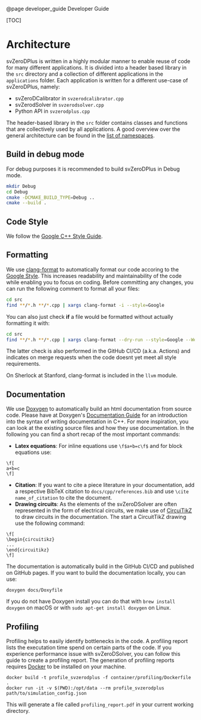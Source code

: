 @page developer_guide Developer Guide

[TOC]

# Architecture

svZeroDPlus is written in a highly modular manner to enable reuse of code
for many different applications. It is divided into a header based library
in the `src` directory and a collection of different applications in the
`applications` folder. Each application is written for a different use-case
of svZeroDPlus, namely:

* svZeroDCalibrator in `svzerodcalibrator.cpp`
* svZerodSolver in `svzerodsolver.cpp`
* Python API in `svzerodplus.cpp`

The header-based library in the `src` folder contains classes and functions that are collectively used by
all applications. A good overview over the general architecture can be found in the
<a href="namespaces.html">list of namespaces</a>.


## Build in debug mode

For debug purposes it is recommended to build svZeroDPlus in Debug mode.

```bash
mkdir Debug
cd Debug
cmake -DCMAKE_BUILD_TYPE=Debug ..
cmake --build .
```

## Code Style

We follow the [Google C++ Style Guide](https://google.github.io/styleguide/cppguide.html).

## Formatting

We use [clang-format](https://clang.llvm.org/docs/ClangFormat.html) to automatically 
format our code accoring to the [Google Style](https://google.github.io/styleguide/cppguide.html).
This increases readability and maintainability of the code while enabling you
to focus on coding. Before committing any changes, you can run the following
comment to format all your files:

```bash
cd src
find **/*.h **/*.cpp | xargs clang-format -i --style=Google
```

You can also just check **if** a file would be formatted without actually formatting
it with:

```bash
cd src
find **/*.h **/*.cpp | xargs clang-format --dry-run --style=Google --Werror
```

The latter check is also performed in the GitHub CI/CD (a.k.a. Actions) and
indicates on merge requests when the code doesnt yet meet all style
requirements.

On Sherlock at Stanford, clang-format is included in the `llvm` module.

## Documentation

We use [Doxygen](https://doxygen.nl) to automatically build an html documentation
from source code. Please have at Doxygen's [Documentation Guide](https://www.doxygen.nl/manual/docblocks.html)
for an introduction into the syntax of writing documentation in C++. For more
inspiration, you can look at the existing source files and how they use
documentation. In the following you can find a short recap of the most important
commands:

* **Latex equations**: For inline equations use `\f$a+b=c\f$` and for block equations use:
```
\f[
a+b=c
\f]
```
* **Citation**: If you want to cite a piece literature in your documentation, add
    a respective BibTeX citation to `docs/cpp/references.bib` and use `\cite name_of_citation` to
    cite the document.
* **Drawing circuits**: As the elements of the svZeroDSolver are often represented
    in the form of electrical circuits, we make use of [CircuiTikZ](https://ctan.org/pkg/circuitikz?lang=en)
    to draw circuits in the documentation. The start a CircuitTikZ drawing use
    the following command:
```
\f[
\begin{circuitikz}
...
\end{circuitikz}
\f]
```

The documentation is automatically build in the GitHub CI/CD and published
on GitHub pages. If you want to build the documentation locally, you can use:

```
doxygen docs/Doxyfile
```

If you do not have Doxygen install you can do that with `brew install doxygen`
on macOS or with `sudo apt-get install doxygen` on Linux.

## Profiling

Profiling helps to easily identify bottlenecks in the code. A profiling report
lists the executation time spend on certain parts of the code. If you experience
performance issue with svZeroDSolver, you can follow this guide
to create a profiling report. The generation of profiling reports requires
[Docker](https://docs.docker.com/get-docker/) to be installed on your machine.

```docker
docker build -t profile_svzerodplus -f container/profiling/Dockerfile .
docker run -it -v $(PWD):/opt/data --rm profile_svzerodplus path/to/simulation_config.json
```

This will generate a file called `profiling_report.pdf` in your current working directory.
